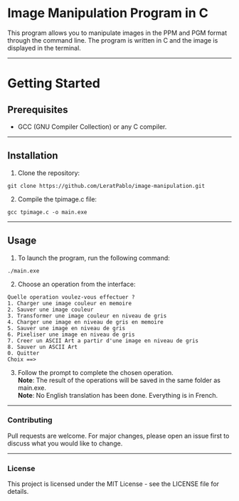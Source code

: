 # Image Manipulation Program in C

This program allows you to manipulate images in the PPM and PGM format through the command line. The program is written in C and the image is displayed in the terminal.

---

# Getting Started
## Prerequisites
- GCC (GNU Compiler Collection) or any C compiler.

---

## Installation
1. Clone the repository:
```
git clone https://github.com/LeratPablo/image-manipulation.git
```

2. Compile the tpimage.c file:
```
gcc tpimage.c -o main.exe
```

---

## Usage
1. To launch the program, run the following command:
```
./main.exe
```

2. Choose an operation from the interface:
```
Quelle operation voulez-vous effectuer ?
1. Charger une image couleur en memoire
2. Sauver une image couleur
3. Transformer une image couleur en niveau de gris
4. Charger une image en niveau de gris en memoire
5. Sauver une image en niveau de gris
6. Pixeliser une image en niveau de gris
7. Creer un ASCII Art a partir d'une image en niveau de gris
8. Sauver un ASCII Art
0. Quitter
Choix ==>
```

3. Follow the prompt to complete the chosen operation. <br>
**Note**: The result of the operations will be saved in the same folder as main.exe. <br>
**Note**: No English translation has been done. Everything is in French.

---

### Contributing
Pull requests are welcome. For major changes, please open an issue first to discuss what you would like to change.

---

### License
This project is licensed under the MIT License - see the LICENSE file for details.
